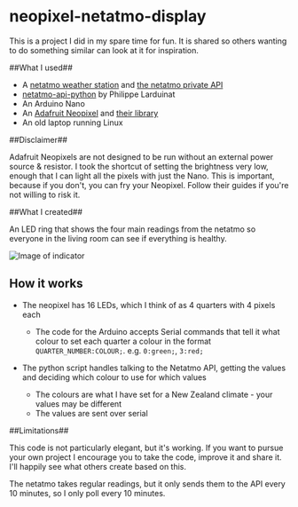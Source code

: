 # neopixel-netatmo-display

This is a project I did in my spare time for fun. It is shared so others wanting to do something similar can look at it for inspiration.

##What I used##

* A [netatmo weather station](https://www.netatmo.com/en-US/product/weather-station) and [the netatmo private API](https://dev.netatmo.com/)
* [netatmo-api-python](https://github.com/philippelt/netatmo-api-python/) by Philippe Larduinat
* An Arduino Nano
* An [Adafruit Neopixel](https://www.adafruit.com/products/1463) and [their library](https://github.com/adafruit/Adafruit_NeoPixel)
* An old laptop running Linux

##Disclaimer##

Adafruit Neopixels are not designed to be run without an external power source & resistor. I took the shortcut of setting the brightness very low, enough that I can light all the pixels with just the Nano. This is important, because if you don't, you can fry your Neopixel. Follow their guides if you're not willing to risk it.

##What I created##

An LED ring that shows the four main readings from the netatmo so everyone in the living room can see if everything is healthy.

![Image of indicator](http://f.dollyfish.net.nz/dbe0fc.jpg)

## How it works ##

* The neopixel has 16 LEDs, which I think of as 4 quarters with 4 pixels each
  * The code for the Arduino accepts Serial commands that tell it what colour to set each quarter a colour in the format `QUARTER_NUMBER:COLOUR;`. e.g. `0:green;`, `3:red;`

* The python script handles talking to the Netatmo API, getting the values and deciding which colour to use for which values
  * The colours are what I have set for a New Zealand climate - your values may be different
  * The values are sent over serial

##Limitations##

This code is not particularly elegant, but it's working. If you want to pursue your own project I encourage you to take the code, improve it and share it. I'll happily see what others create based on this.

The netatmo takes regular readings, but it only sends them to the API every 10 minutes, so I only poll every 10 minutes.
